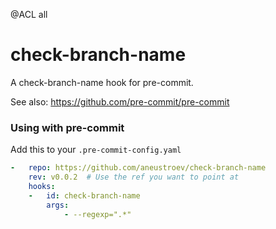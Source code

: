 @ACL all

check-branch-name
=========================

A check-branch-name hook for pre-commit.

See also: https://github.com/pre-commit/pre-commit


### Using with pre-commit

Add this to your `.pre-commit-config.yaml`

```yaml
-   repo: https://github.com/aneustroev/check-branch-name
    rev: v0.0.2  # Use the ref you want to point at
    hooks:
    -   id: check-branch-name
        args:
            - --regexp=".*"
```
